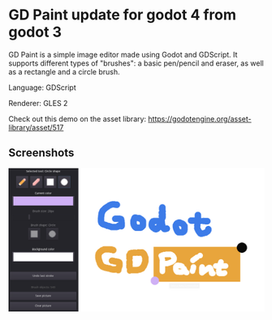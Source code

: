 # GD Paint update for godot 4 from godot 3

GD Paint is a simple image editor made using Godot and GDScript.
It supports different types of "brushes": a basic pen/pencil
and eraser, as well as a rectangle and a circle brush.

Language: GDScript

Renderer: GLES 2

Check out this demo on the asset library: https://godotengine.org/asset-library/asset/517

## Screenshots

![Screenshot](screenshots/gdpaint.png)
